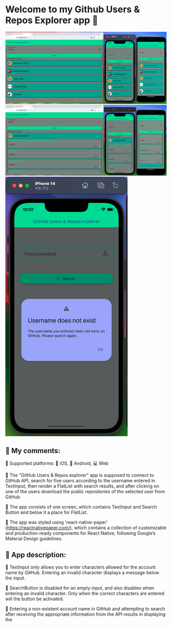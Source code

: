 # Welcome to my Github Users & Repos Explorer app 👋

![Screenshot](image.png)
![Screenshot](image-1.png)
![Screenshot](image-2.png)

## 📝 My comments:

📌 Supported platforms: 🍏 iOS, 🤖 Android, 💻 Web

📌 The "GitHub Users & Repos explorer" app is supposed to connect to GitHub API, search for five users according to the username entered in TextInput, then render a FlatList with search results, and after clicking on one of the users download the public repositories of the selected user from GitHub

📌 The app consists of one screen, which contains TextInput and Search Button and below it a place for FlatList.

📌 The app was styled using 'react-native-paper' (https://reactnativepaper.com/), which contains a collection of customizable and production-ready components for React Native, following Google’s Material Design guidelines.

## 📝 App description:

📌 TextInput only allows you to enter characters allowed for the account name by GitHub. Entering an invalid character displays a message below the input.

📌 SearchButton is disabled for an empty input, and also disables when entering an invalid character. Only when the correct characters are entered will the button be activated.

📌 Entering a non-existent account name in GitHub and attempting to search after receiving the appropriate information from the API results in displaying the <Dialog> element (it is similar to Modal)

📌 The application searches for five users according to the entered input. Then it renders a FlatList consisting of <Card> components for each user. The <Card> component contains a button that expands the component, downloads the user's repositories in it and displays the next FlatList (with repos) nested in the <Card> element. In this case, I decided to add the per_page: 5 and page parameters in the API query. This is to improve the application's performance and prevent loading a very large number of repositories for some users. Therefore, after the first five repositories have loaded, the Load More button appears below to load the next five repositories. After loading all the repositories for a given user, the button disappears.

📌 For each repository its name, description, programming language and number of forks and stars are displayed

📌 Redux is implemented to manage the state in the application, which, for example, saves the searched users, repositories in the state, or clears the state of users or repositories during the next search

## WHAT TO DO NEXT:

🎯 CODE CLEANING! e.g. Separate some components from the index file to other files etc.

🎯 ADD UNIT TESTS!

🎯 Implement @shopify/flash-list instead of using FlatList

🎯 Add accessibility labels, hints etc

🎯 ~~Fix flashlistHeaderComponent to do not display when changing TextInput values~~ ✅ Done

🎯 Check for errors & bugs on more devices.

# Contact:

📬 matraszek.maciek@gmail.com





## Get started

This is an [Expo](https://expo.dev) project created with [`create-expo-app`](https://www.npmjs.com/package/create-expo-app).

1. Install dependencies

   ```bash
   npm install
   ```

2. Start the app

   ```bash
    npx expo start --go
   ```

In the output, you'll find options to open the app in a

- [development build](https://docs.expo.dev/develop/development-builds/introduction/)
- [Android emulator](https://docs.expo.dev/workflow/android-studio-emulator/)
- [iOS simulator](https://docs.expo.dev/workflow/ios-simulator/)
- [Expo Go](https://expo.dev/go), a limited sandbox for trying out app development with Expo

## Learn more

To learn more about developing your project with Expo, look at the following resources:

- [Expo documentation](https://docs.expo.dev/): Learn fundamentals, or go into advanced topics with our [guides](https://docs.expo.dev/guides).
- [Learn Expo tutorial](https://docs.expo.dev/tutorial/introduction/): Follow a step-by-step tutorial where you'll create a project that runs on Android, iOS, and the web.